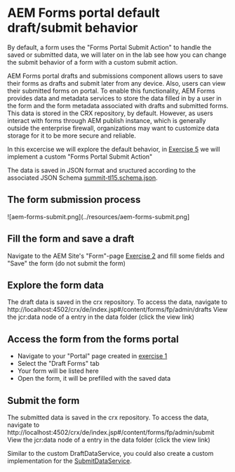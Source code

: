 # AEM Forms portal default draft/submit behavior

By default, a form uses the "Forms Portal Submit Action" to handle the saved or submitted data, we will later on in the lab see how you can change the submit behavior of a form with a custom submit action.

AEM Forms portal drafts and submissions component allows users to save their forms as drafts and submit later from any device. Also, users can view their submitted forms on portal. To enable this functionality, AEM Forms provides data and metadata services to store the data filled in by a user in the form and the form metadata associated with drafts and submitted forms. This data is stored in the CRX repository, by default. However, as users interact with forms through AEM publish instance, which is generally outside the enterprise firewall, organizations may want to customize data storage for it to be more secure and reliable.

In this excercise we will explore the default behavior, in [Exercise 5](../exercise5/README.md) we will implement a custom "Forms Portal Submit Action"

The data is saved in JSON format and sructured according to the associated JSON Schema [summit-tl15.schema.json](../resources/summit-tl15.schema.json).

## The form submission process

![aem-forms-submit.png](../resources/aem-forms-submit.png]

## Fill the form and save a draft

Navigate to the AEM Site's "Form"-page [Exercise 2](../exercise2/README.md) and fill some fields and "Save" the form (do not submit the form)

## Explore the form data

The draft data is saved in the crx repository. To access the data, navigate to http://localhost:4502/crx/de/index.jsp#/content/forms/fp/admin/drafts
View the jcr:data node of a entry in the data folder (click the view link)

## Access the form from the forms portal

* Navigate to your "Portal" page created in [exercise 1](../exercise1/README.md)
* Select the "Draft Forms" tab
* Your form will be listed here
* Open the form, it will be prefilled with the saved data

## Submit the form

The submitted data is saved in the crx repository. To access the data, navigate to http://localhost:4502/crx/de/index.jsp#/content/forms/fp/admin/submit
View the jcr:data node of a entry in the data folder (click the view link)

Similar to the custom DraftDataService, you could also create a custom implementation for the [SubmitDataService](https://helpx.adobe.com/aem-forms/6-1/javadocs/com/adobe/fd/fp/service/SubmitDataService.html).
